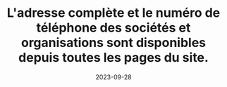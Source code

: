 ---
N: '100'
Rubrique: Identification et contact
title: L'adresse complète et le numéro de téléphone des sociétés et organisations sont disponibles depuis toutes les pages du site.
detail: L'adresse complète et le numéro de téléphone des sociétés et organisations sont disponibles.
categories: [" Identification et contact"]
agrege: O4100-E014
opquast: '4100'
indiceebook: '14'
description: "Règle n° 014"
weight:  014
actif: '1'
layout: rules
date: 2023-09-28
tags: ["", ""]
objectif: ["", ""]
Meo: ""
Controle: ""
Auteur: ""
---